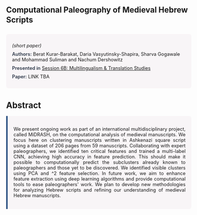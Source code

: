 
<style>    
    h2 {
        margin-top: 0;
        margin-bottom: 1.5rem;
        line-height: 1.3;
    }
    
    h3 {
        margin-top: 2rem;
        margin-bottom: 1rem;
        font-size: 1.4rem;
        font-weight:bold;
    }
    
    .metadata {
        background-color: rgba(96,24,67,0.03);
        padding: 1rem;
        font-size:0.8rem;
        border-radius: 6px;
        margin-bottom: 2rem;
    }
    
    .metadata p {
        margin: 0.5rem 0;
    }
    
    .abstract {
        text-align: justify;
        font-size:0.8rem;
        padding: 1rem;
        background-color: rgba(96,24,67,0.03);
        border-left: 4px solid #2c5282;
        border-radius: 0 6px 6px 0;
    }
    
    strong {
        color: #2d3748;
        font-weight: 600;
    }
</style>
<main role="main">
<h2>Computational Paleography of Medieval Hebrew Scripts</h2>

<section class="metadata">
<p style='font-size:0.8rem'><i>(short paper)</i></p>
<p><strong>Authors:</strong> Berat Kurar-Barakat, Daria Vasyutinsky-Shapira, Sharva Gogawale and Mohammad Suliman and Nachum Dershowitz</p>
<p><strong>Presented in</strong> <a href="/programme/#session6B">Session 6B: Multilingualism & Translation Studies</a></p>
<p><strong>Paper:</strong> LINK TBA</p>
</section>

<section>
<h3>Abstract</h3>
<div class="abstract">
<p>We present ongoing work as part of an international multidisciplinary project, called MiDRASH, on the computational analysis of medieval manuscripts. We focus here on clustering manuscripts written in Ashkenazi square script using a dataset of 206 pages from 59 manuscripts. Collaborating with expert paleographers, we identified ten critical features and trained a multi-label CNN, achieving high accuracy in feature prediction. This should make it possible to computationally predict the subclusters already known to paleographers and those yet to be discovered. We identified visible clusters using PCA and  ^2  feature selection. In future work, we aim to enhance feature extraction using deep learning algorithms and provide computational tools to ease paleographers' work. We plan to develop new methodologies for analyzing Hebrew scripts and refining our understanding of medieval Hebrew manuscripts.</p>
</div>
</section>
</main>
